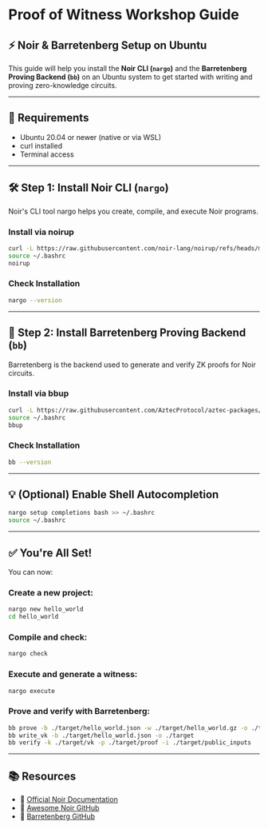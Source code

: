 # Proof of Witness Workshop Guide

## ⚡️ Noir & Barretenberg Setup on Ubuntu

This guide will help you install the **Noir CLI (`nargo`)** and the **Barretenberg Proving Backend (`bb`)** on an Ubuntu system to get started with writing and proving zero-knowledge circuits.

---

## 🔧 Requirements

- Ubuntu 20.04 or newer (native or via WSL)
- curl installed
- Terminal access

---

## 🛠 Step 1: Install Noir CLI (`nargo`)

Noir's CLI tool nargo helps you create, compile, and execute Noir programs.

### Install via noirup

```bash
curl -L https://raw.githubusercontent.com/noir-lang/noirup/refs/heads/main/install | bash
source ~/.bashrc
noirup
```

### Check Installation

```bash
nargo --version
```

---

## 🧪 Step 2: Install Barretenberg Proving Backend (`bb`)

Barretenberg is the backend used to generate and verify ZK proofs for Noir circuits.

### Install via bbup

```bash
curl -L https://raw.githubusercontent.com/AztecProtocol/aztec-packages/refs/heads/master/barretenberg/bbup/install | bash
source ~/.bashrc
bbup
```

### Check Installation

```bash
bb --version
```

---

## 💡 (Optional) Enable Shell Autocompletion

```bash
nargo setup completions bash >> ~/.bashrc
source ~/.bashrc
```

---

## ✅ You're All Set!

You can now:

### Create a new project:

```bash
nargo new hello_world
cd hello_world
```

### Compile and check:

```bash
nargo check
```

### Execute and generate a witness:

```bash
nargo execute
```

### Prove and verify with Barretenberg:

```bash
bb prove -b ./target/hello_world.json -w ./target/hello_world.gz -o ./target
bb write_vk -b ./target/hello_world.json -o ./target
bb verify -k ./target/vk -p ./target/proof -i ./target/public_inputs
```

---

## 📚 Resources

- 🔗 [Official Noir Documentation](https://noir-lang.org/docs)
- 🔗 [Awesome Noir GitHub](https://github.com/noir-lang/awesome-noir)
- 🔗 [Barretenberg GitHub](https://github.com/AztecProtocol/barretenberg)
